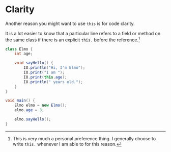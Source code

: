 # Clarity

Another reason you might want to use `this` is for code clarity.

It is a lot easier to know that a particular line refers to a field
or method on the same class if there is an explicit `this.` before
the reference.[^preference]

```java
class Elmo {
    int age;

    void sayHello() {
        IO.println("Hi, I'm Elmo");
        IO.print("I am ");
        IO.print(this.age);
        IO.println(" years old.");
    }
}

void main() {
    Elmo elmo = new Elmo();
    elmo.age = 3;

    elmo.sayHello();
}
```

[^preference]: This is very much a personal preference thing. I generally choose to write
`this.` whenever I am able to for this reason.